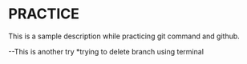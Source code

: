 
# PRACTICE

This is a sample description while practicing git command and github.

--This is another try
*trying to delete branch using terminal